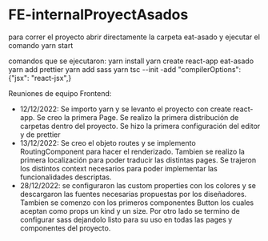 # FE-internalProyectAsados

para correr el proyecto abrir directamente la carpeta eat-asado y ejecutar el comando yarn start


comandos que se ejecutaron:
yarn install
yarn create react-app eat-asado
yarn add prettier
yarn add sass
yarn tsc --init
  -add "compilerOptions": {"jsx": "react-jsx",}


Reuniones de equipo Frontend:
* 12/12/2022: Se importo yarn y se levanto el proyecto con create react-app. Se creo la primera Page. Se realizo la primera distribución de carpetas dentro del proyecto. Se hizo la primera configuración del editor y de prettier
* 13/12/2022: Se creo el objeto routes y se implemento RoutingComponent para hacer el renderizado. Tambien se realizo la primera localización para poder traducir las distintas pages. Se trajeron los distintos context necesarios para poder implementar las funcionalidades descriptas.
* 28/12/2022: se configuraron las custom properties con los colores y se descargaron las fuentes necesarias propuestas por los diseñadores. Tambien se comenzo con los primeros componentes Button los cuales aceptan como props un kind y un size. Por otro lado se termino de configurar sass dejandolo listo para su uso en todas las pages y componentes del proyecto.
